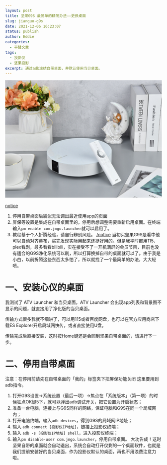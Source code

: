```yaml
---
layout: post
title: 坚果G9S 最简单的精简办法——更换桌面
slug: jianguo-g9s
date: 2021-12-06 16:23:07
status: publish
author: Eddie
categories: 
  - 平替文章
tags:
  - 投影仪
  - 坚果投影
excerpt: 通过adb冻结自带桌面，并默认使用当贝桌面。
---
```

![g9s](./images/g9s.jpeg)

 [notice]() 

1. 停用自带桌面后貌似无法调出最近使用app的页面
2. 屏保等设置是集成在自带桌面里的，停用后想调整需要重新启用桌面。在终端输入`pm enable com.jmgo.launcher`就可以启用了。
3. 教程基于个人折腾经验，请自行辨别风险。
[/notice]()
当初买坚果G9S是看中他可以自动对齐幕布，买完发现实际用起来还挺好用的。但是我平时都用115、plex看剧，最多看看bilibili，实在接受不了一开机满屏的会员节目，目前也没有适合的G9S净化系统可以刷，所以打算换掉自带的桌面就可以了。由于我是小白，以前折腾这些东西太多怕了，所以就找了一个最简单的办法，大大轻喷。

# 一、安装心仪的桌面
我测试了 ATV Launcher 和当贝桌面，ATV Launcher 会出现app列表和背景图不显示的问题，就直接用了净化版的当贝桌面。

传输方式很多我就不细讲了，可以用115或者百度网盘，也可以在官方应用商店下载ES Explorer开启局域网快传，或者直接使用U盘。

传输完成后直接安装，这时按Home键还是会回到坚果自带桌面的，请进行下一步。

# 二、停用自带桌面
注意：在停用前请先在自带桌面的「我的」标签夹下把屏保功能关闭
这里要用到adb指令。
1. 打开G9S设置→系统设置（最后一项）→焦点在「系统版本」（第一项）的时候狂点OK键5下，就可以弹出adb调试开关，把它设置为开启状态；
2. 准备一台电脑，连接上与G9S同样的网络，保证电脑和G9S在同一个局域网内；
3. 打开电脑终端，输入`adb devices`，得到G9S的局域网IP地址；
4. 输入 `adb connect [投影仪IP地址]`，链接上投影仪终端；
5. 输入 `adb -s [投影仪IP地址] shell`，进入投影仪终端；
6. 输入`pm disable-user com.jmgo.launcher`，停用自带桌面。
大功告成！这时坚果自带的桌面就会自动退出，系统会自动打开仅剩的一个桌面软件，也就是我们提前安装好的当贝桌面，作为投影仪默认的桌面，再也不用浪费注意力啦。

[1]:	./images/g9s.jpeg "年轻人的家用投影首选，坚果G9S越级首发！_PurePic - 全网搜"
